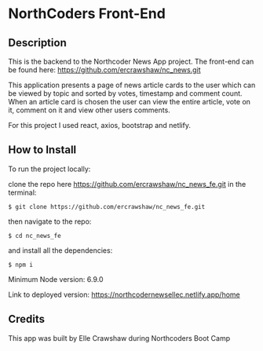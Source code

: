 # NorthCoders Front-End

## Description

This is the backend to the Northcoder News App project. The front-end can be found here:
https://github.com/ercrawshaw/nc_news.git

This application presents a page of news article cards to the user which can be viewed by topic and sorted by votes, timestamp and comment count. When an article card is chosen the user can view the entire article, vote on it, comment on it and view other users comments.

For this project I used react, axios, bootstrap and netlify.

## How to Install

To run the project locally:

clone the repo here https://github.com/ercrawshaw/nc_news_fe.git in the terminal:

```
$ git clone https://github.com/ercrawshaw/nc_news_fe.git
```

then navigate to the repo:

```
$ cd nc_news_fe
```

and install all the dependencies:

```
$ npm i
```

Minimum Node version: 6.9.0

Link to deployed version: https://northcodernewsellec.netlify.app/home


## Credits

This app was built by Elle Crawshaw during Northcoders Boot Camp
